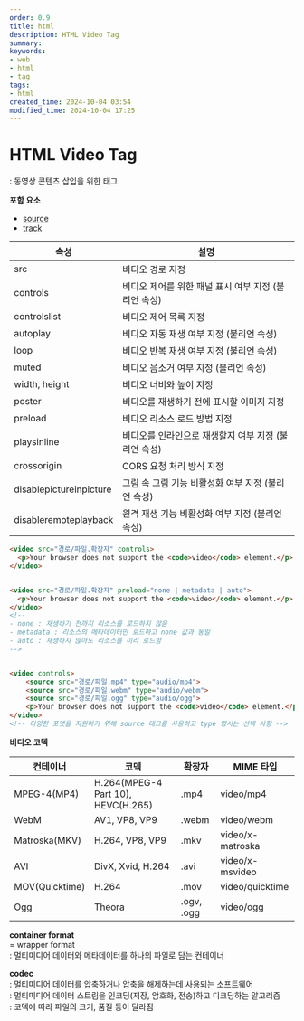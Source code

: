 ```yaml
---
order: 0.9
title: html
description: HTML Video Tag
summary:
keywords:
- web
- html
- tag
tags:
- html
created_time: 2024-10-04 03:54
modified_time: 2024-10-04 17:25
---
```


# HTML Video Tag
: 동영상 콘텐츠 삽입을 위한 태그  

**포함 요소**
- [source](./source.md)
- [track](./track.md)


속성 | 설명
---|---
src      | 비디오 경로 지정  
controls | 비디오 제어를 위한 패널 표시 여부 지정 (불리언 속성)
controlslist  | 비디오 제어 목록 지정
autoplay | 비디오 자동 재생 여부 지정 (불리언 속성)
loop     | 비디오 반복 재생 여부 지정 (불리언 속성)
muted    | 비디오 음소거 여부 지정 (불리언 속성)
width, height | 비디오 너비와 높이 지정
poster   | 비디오를 재생하기 전에 표시할 이미지 지정  
preload  | 비디오 리소스 로드 방법 지정
playsinline | 비디오를 인라인으로 재생할지 여부 지정 (불리언 속성)
crossorigin | CORS 요청 처리 방식 지정
disablepictureinpicture | 그림 속 그림 기능 비활성화 여부 지정 (불리언 속성)
disableremoteplayback   | 원격 재생 기능 비활성화 여부 지정 (불리언 속성)

```html
<video src="경로/파일.확장자" controls>
  <p>Your browser does not support the <code>video</code> element.</p>
</video>


<video src="경로/파일.확장자" preload="none | metadata | auto">
  <p>Your browser does not support the <code>video</code> element.</p>
</video>
<!--
- none : 재생하기 전까지 리소스를 로드하지 않음
- metadata : 리소스의 메타데이터만 로드하고 none 값과 동일
- auto : 재생하지 않아도 리소스를 미리 로드함
-->


<video controls>
    <source src="경로/파일.mp4" type="audio/mp4">
    <source src="경로/파일.webm" type="audio/webm">
    <source src="경로/파일.ogg" type="audio/ogg">
    <p>Your browser does not support the <code>video</code> element.</p>
</video>
<!-- 다양한 포맷을 지원하기 위해 source 태그를 사용하고 type 명시는 선택 사항 -->
```


**비디오 코덱**  

컨테이너 | 코덱 | 확장자 | MIME 타입
---|---|---|---
MPEG-4(MP4)   | H.264(MPEG-4 Part 10), HEVC(H.265) | .mp4 | video/mp4
WebM          | AV1, VP8, VP9 | .webm | video/webm
Matroska(MKV) | H.264, VP8, VP9 | .mkv | video/x-matroska
AVI           | DivX, Xvid, H.264 | .avi | video/x-msvideo
MOV(Quicktime)| H.264 | .mov | video/quicktime
Ogg           | Theora | .ogv, .ogg | video/ogg


**container format**   
= wrapper format  
: 멀티미디어 데이터와 메타데이터를 하나의 파일로 담는 컨테이너     

**codec**  
: 멀티미디어 데이터를 압축하거나 압축을 해제하는데 사용되는 소프트웨어  
: 멀티미디어 데이터 스트림을 인코딩(저장, 암호화, 전송)하고 디코딩하는 알고리즘  
: 코덱에 따라 파일의 크기, 품질 등이 달라짐